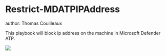 # Restrict-MDATPIPAddress
author: Thomas Couilleaux

This playbook will block ip address on the machine in Microsoft Defender ATP.

<a href="https://portal.azure.com/#create/Microsoft.Template/uri/https%3A%2F%2Fraw.githubusercontent.com%2Fgaelor%2FSentinelAsCode%2Fmaster%2FPlaybooks%2FRestrict-MDATPIPAdress%2FRestrict-MDATPIPAdress.json" target="_blank">
    <img src="https://aka.ms/deploytoazurebutton""/>
</a>
